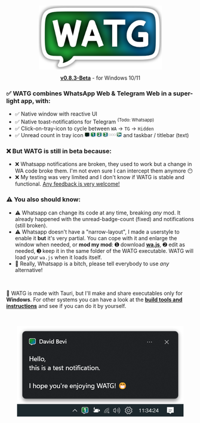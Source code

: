 <p align="center">
  <img src="https://github.com/DavidBevi/WATG/blob/main/demo-pics/watg-title.png" width="330pt" align="center">
  <div align="center"><a href="https://github.com/DavidBevi/WATG/blob/main/executables/WATG-0.8.3-Beta.exe?raw=true"><b>v0.8.3-Beta</b></a> - for Windows 10/11</div>
</p>

### ✅ WATG combines WhatsApp Web & Telegram Web in a super-light app, with:
- ✅ Native window with reactive UI
- ✅ Native toast-notifications for Telegram <sup>(Todo: Whatsapp)</sup>
- ✅ Click-on-tray-icon to cycle between `WA` → `TG` → `Hidden`
- ✅ Unread count in tray icon <img src="https://github.com/DavidBevi/WATG/blob/main/demo-pics/tray-all.png" height="13px"> and taskbar / titlebar (text)

### ❌ But WATG is still in beta because:
- ❌ Whatsapp notifications are broken, they used to work but a change in WA code broke them. I'm not even sure I can intercept them anymore 😶
- ❌ My testing was very limited and I don't know if WATG is stable and functional. [Any feedback is very welcome!](https://github.com/DavidBevi/WATG/issues/new)

### ⚠️ You also should know:
- ⚠️ Whatsapp can change its code at any time, breaking *any* mod. It already happened with the unread-badge-count (fixed) and notifications (still broken).
- ⚠️ Whatsapp doesn't have a "narrow-layout", I made a userstyle to enable it **but** it's very partial. You can cope with it and enlarge the window when needed, or **mod my mod**: ➊ download [**wa.js**](https://github.com/DavidBevi/WATG/blob/main/src-tauri/src/scripts/wa.js), ➋ edit as needed, ➌ keep it in the same folder of the WATG executable. WATG will load your `wa.js` when it loads itself.
- 🫥 Really, Whatsapp is a bitch, please tell everybody to use *any* alternative!

<br/>

🔧 WATG is made with Tauri, but I'll make and share executables only for **Windows**. For other systems you can have a look at the [**build tools and instructions**](https://github.com/DavidBevi/WATG/blob/main/src-tauri) and see if you can do it by yourself.

<br/>

<p align="center">
  <img src="https://github.com/DavidBevi/WATG/blob/main/demo-pics/example-toast.png">
</p>

<br/>
<br/>
